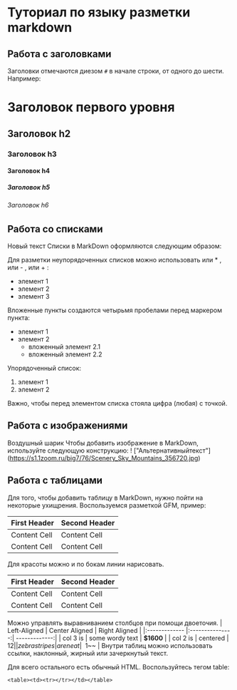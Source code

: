 # Туториал по языку разметки markdown

## Работа с заголовками

Заголовки отмечаются диезом `#` в начале строки, от
одного до шести. Например:

# Заголовок первого уровня #
## Заголовок h2
### Заголовок h3
#### Заголовок h4
##### Заголовок h5
###### Заголовок h6

## Работа со списками

Новый текст 
Списки в MarkDown оформляются следующим образом:

Для разметки неупорядоченных списков можно использовать или * , или - , или + :

+ элемент 1
+ элемент 2 
+ элемент 3

Вложенные пункты создаются четырьмя пробелами перед маркером пункта:
+ элемент 1
+ элемент 2
    + вложенный элемент 2.1 
    + вложенный элемент 2.2

Упорядоченный список: 

1. элемент 1
2. элемент 2

Важно, чтобы перед элементом списка стояла цифра (любая) с точкой.

## Работа с изображениями

Воздушный шарик
Чтобы добавить изображение в MarkDown, используйте следующую конструкцию:
!
["Альтернативныйтекст"] (https://s1.1zoom.ru/big7/76/Scenery_Sky_Mountains_356720.jpg)

## Работа с таблицами 

Для того, чтобы добавить таблицу в MarkDown, нужно пойти на некоторые ухищрения. Воспользуемся разметкой GFM, пример:

First Header | Second Header
------------- | -------------
Content Cell | Content Cell
Content Cell | Content Cell
Для красоты можно и по бокам линии нарисовать.

| First Header | Second Header |
| ------------- | ------------- |
| Content Cell | Content Cell |
| Content Cell | Content Cell |
Можно управлять выравниванием столбцов при помощи
двоеточия.
| Left-Aligned | Center Aligned | Right Aligned |
|:------------- |:---------------:| -------------:|
| col 3 is | some wordy text | **$1600** |
| col 2 is | centered | $12 |
| zebra stripes | are neat | ~~$1~~ |
Внутри таблиц можно использовать ссылки, наклонный,
жирный или зачеркнутый текст.

Для всего остального есть обычный HTML. Воспользуйтесь тегом table: 

```
<table><td><tr></tr></td></table>
```

